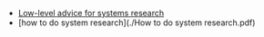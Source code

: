- [Low-level advice for systems research](https://lalith.in/2020/09/27/Low-Level-Advice-For-Systems-Research/)
- [how to do system research](./How to do system research.pdf)

